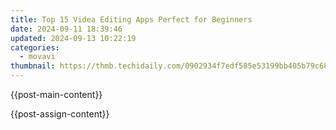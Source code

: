 ```yaml
---
title: Top 15 Videa Editing Apps Perfect for Beginners
date: 2024-09-11 18:39:46
updated: 2024-09-13 10:22:19
categories:
  - movavi
thumbnail: https://thmb.techidaily.com/0902934f7edf585e53199bb405b79c684665bcaad3a1bcb366b5dba56b094eb6.jpg
---
```


{{post-main-content}}

<ins class="adsbygoogle"
     style="display:block"
     data-ad-format="autorelaxed"
     data-ad-client="ca-pub-7571918770474297"
     data-ad-slot="1223367746"></ins>

{{post-assign-content}}

<ins class="adsbygoogle"
     style="display:block"
     data-ad-client="ca-pub-7571918770474297"
     data-ad-slot="8358498916"
     data-ad-format="auto"
     data-full-width-responsive="true"></ins>

